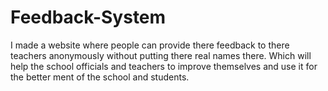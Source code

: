 # Feedback-System
I made a website where people  can provide there feedback to there teachers anonymously without putting there real names there. Which will help the school officials and teachers to improve themselves and use it for the better ment of the school and students.

